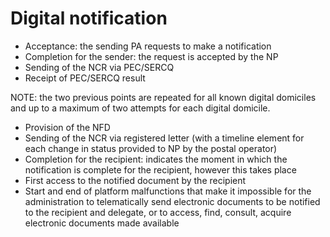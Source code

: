 # Digital notification

* Acceptance: the sending PA requests to make a notification
* Completion for the sender: the request is accepted by the NP
* Sending of the NCR via PEC/SERCQ
* Receipt of PEC/SERCQ result

NOTE: the two previous points are repeated for all known digital domiciles and up to a maximum of two attempts for each digital domicile.

* Provision of the NFD
* Sending of the NCR via registered letter (with a timeline element for each change in status provided to NP by the postal operator)
* Completion for the recipient: indicates the moment in which the notification is complete for the recipient, however this takes place
* First access to the notified document by the recipient
* Start and end of platform malfunctions that make it impossible for the administration to telematically send electronic documents to be notified to the recipient and delegate, or to access, find, consult, acquire electronic documents made available